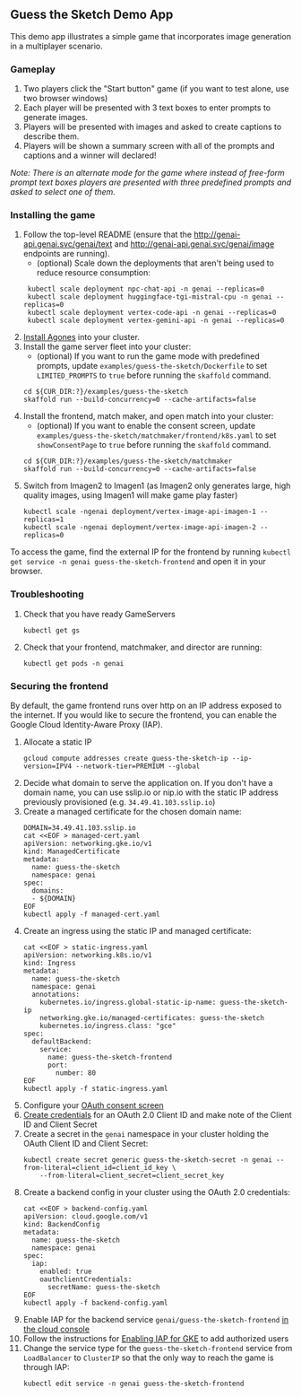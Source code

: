 ## Guess the Sketch Demo App

This demo app illustrates a simple game that incorporates image generation
in a multiplayer scenario.

### Gameplay

1. Two players click the "Start button" game (if you want to test alone, use two browser windows)
1. Each player will be presented with 3 text boxes to enter prompts to generate images.
1. Players will be presented with images and asked to create captions to describe them.
1. Players will be shown a summary screen with all of the prompts and captions and a winner will declared!

_Note: There is an alternate mode for the game where instead of free-form prompt text boxes players are
presented with three predefined prompts and asked to select one of them._

### Installing the game

1. Follow the top-level README (ensure that the http://genai-api.genai.svc/genai/text 
   and http://genai-api.genai.svc/genai/image endpoints are running).
   - (optional) Scale down the deployments that aren't being used to reduce resource consumption:
   ```
    kubectl scale deployment npc-chat-api -n genai --replicas=0
    kubectl scale deployment huggingface-tgi-mistral-cpu -n genai --replicas=0
    kubectl scale deployment vertex-code-api -n genai --replicas=0
    kubectl scale deployment vertex-gemini-api -n genai --replicas=0
   ```
1. [Install Agones](https://agones.dev/site/docs/installation/install-agones/helm/#installing-the-chart) into your cluster.
1. Install the game server fleet into your cluster:
   - (optional) If you want to run the game mode with predefined prompts, update `examples/guess-the-sketch/Dockerfile` to set `LIMITED_PROMPTS` to `true` before running the `skaffold` command.
   ```
   cd ${CUR_DIR:?}/examples/guess-the-sketch
   skaffold run --build-concurrency=0 --cache-artifacts=false
   ```
1. Install the frontend, match maker, and open match into your cluster:
   - (optional) If you want to enable the consent screen, update `examples/guess-the-sketch/matchmaker/frontend/k8s.yaml` to set `showConsentPage` to `true` before running the `skaffold` command.
   ```
   cd ${CUR_DIR:?}/examples/guess-the-sketch/matchmaker
   skaffold run --build-concurrency=0 --cache-artifacts=false
   ```
1. Switch from Imagen2 to Imagen1 (as Imagen2 only generates large, high quality images, using Imagen1 will make game play faster)
   ```
   kubectl scale -ngenai deployment/vertex-image-api-imagen-1 --replicas=1
   kubectl scale -ngenai deployment/vertex-image-api-imagen-2 --replicas=0
   ```

To access the game, find the external IP for the frontend by running `kubectl get service -n genai guess-the-sketch-frontend` and open it in your browser.

### Troubleshooting

1. Check that you have ready GameServers
   ```
   kubectl get gs
   ```
1. Check that your frontend, matchmaker, and director are running:
   ```
   kubectl get pods -n genai
   ```

### Securing the frontend

By default, the game frontend runs over http on an IP address exposed to the internet.
If you would like to secure the frontend, you can enable the Google Cloud Identity-Aware
Proxy (IAP).

1. Allocate a static IP
   ```
   gcloud compute addresses create guess-the-sketch-ip --ip-version=IPV4 --network-tier=PREMIUM --global
   ```
1. Decide what domain to serve the application on. If you don't have a domain name, you can use sslip.io or nip.io with the static IP address previously provisioned (e.g. `34.49.41.103.sslip.io`)
1. Create a managed certificate for the chosen domain name:
   ```
   DOMAIN=34.49.41.103.sslip.io
   cat <<EOF > managed-cert.yaml
   apiVersion: networking.gke.io/v1
   kind: ManagedCertificate
   metadata:
     name: guess-the-sketch
     namespace: genai
   spec:
     domains:
     - ${DOMAIN}
   EOF
   kubectl apply -f managed-cert.yaml
   ```
1. Create an ingress using the static IP and managed certificate:
   ```
   cat <<EOF > static-ingress.yaml
   apiVersion: networking.k8s.io/v1
   kind: Ingress
   metadata:
     name: guess-the-sketch
     namespace: genai
     annotations:
       kubernetes.io/ingress.global-static-ip-name: guess-the-sketch-ip
       networking.gke.io/managed-certificates: guess-the-sketch
       kubernetes.io/ingress.class: "gce"
   spec:
     defaultBackend:
       service:
         name: guess-the-sketch-frontend
         port:
           number: 80
   EOF
   kubectl apply -f static-ingress.yaml
   ```
1. Configure your [OAuth consent screen](https://console.cloud.google.com/apis/credentials/consent)
1. [Create credentials](https://console.cloud.google.com/apis/credentials) for an OAuth 2.0 Client ID and make note of the Client ID and Client Secret
1. Create a secret in the `genai` namespace in your cluster holding the OAuth Client ID and Client Secret:
   ```
   kubectl create secret generic guess-the-sketch-secret -n genai --from-literal=client_id=client_id_key \
       --from-literal=client_secret=client_secret_key
   ```
1. Create a backend config in your cluster using the OAuth 2.0 credentials:
   ```
   cat <<EOF > backend-config.yaml
   apiVersion: cloud.google.com/v1
   kind: BackendConfig
   metadata:
     name: guess-the-sketch
     namespace: genai
   spec:
     iap:
       enabled: true
       oauthclientCredentials:
         secretName: guess-the-sketch
   EOF
   kubectl apply -f backend-config.yaml
   ```
1. Enable IAP for the backend service `genai/guess-the-sketch-frontend` [in the cloud console](https://console.cloud.google.com/security/iap)
1. Follow the instructions for [Enabling IAP for GKE](https://cloud.google.com/iap/docs/enabling-kubernetes-howto#enabling_iap) to add authorized users
1. Change the service type for the `guess-the-sketch-frontend` service from `LoadBalancer` to `ClusterIP` so that the only way to reach the game is through IAP:
   ```
   kubectl edit service -n genai guess-the-sketch-frontend
   ```

